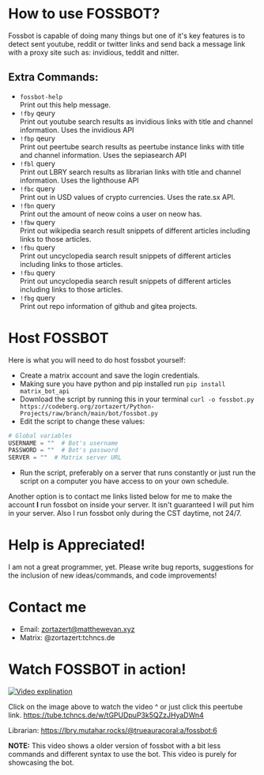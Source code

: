 # How to use FOSSBOT?

Fossbot is capable of doing many things but one of it's key features is to detect sent youtube, reddit or twitter links and send back a message link with a proxy site such as: invidious, teddit and nitter.

## Extra Commands:

- `fossbot-help` <br>
Print out this help message.
- `!fby` qeury <br>
Print out youtube search results as invidious links with title and channel information. Uses the invidious API
- `!fbp` qeury <br>
Print out peertube search results as peertube instance links with title and channel information. Uses the sepiasearch API
- `!fbl` query <br>
Print out LBRY search results as librarian links with title and channel information. Uses the lighthouse API
- `!fbc` query <br>
Print out in USD values of crypto currencies. Uses the rate.sx API.
- `!fbn` query <br>
Print out the amount of neow coins a user on neow has.
- `!fbw` query <br>
Print out wikipedia search result snippets of different articles including links to those articles.
- `!fbu` query <br>
Print out uncyclopedia search result snippets of different articles including links to those articles.
- `!fbu` query <br>
Print out uncyclopedia search result snippets of different articles including links to those articles.
- `!fbg` query <br>
Print out repo information of github and gitea projects.

# Host FOSSBOT

Here is what you will need to do host fossbot yourself:
- Create a matrix account and save the login credentials.
- Making sure you have python and pip installed run `pip install matrix_bot_api`
- Download the script by running this in your terminal `curl -o fossbot.py https://codeberg.org/zortazert/Python-Projects/raw/branch/main/bot/fossbot.py`
- Edit the script to change these values: <br>
```python
# Global variables
USERNAME = ""  # Bot's username
PASSWORD = ""  # Bot's password
SERVER = ""  # Matrix server URL
```
- Run the script, preferably on a server that runs constantly or just run the script on a computer you have access to on your own schedule. <br>

Another option is to contact me links listed below for me to make the account **I** run fossbot on inside your server. It isn't guaranteed I will put him in your server. Also I run fossbot only during the CST daytime, not 24/7.

# Help is Appreciated!

I am not a great programmer, yet. Please write bug reports, suggestions for the inclusion of new ideas/commands, and code improvements!

# Contact me

- Email: zortazert@matthewevan.xyz
- Matrix: @zortazert:tchncs.de

# Watch FOSSBOT in action!

[![Video explination](https://tube.tchncs.de/lazy-static/previews/99b24a26-17f6-4abb-b914-0684514c9b8f.jpg)](https://tube.tchncs.de/w/tGPUDpuP3k5QZzJHyaDWn4)

Click on the image above to watch the video ^ or just click this peertube link. https://tube.tchncs.de/w/tGPUDpuP3k5QZzJHyaDWn4

Librarian: https://lbry.mutahar.rocks/@trueauracoral:a/fossbot:6

**NOTE:** This video shows a older version of fossbot with a bit less commands and different syntax to use the bot. This video is purely for showcasing the bot.
